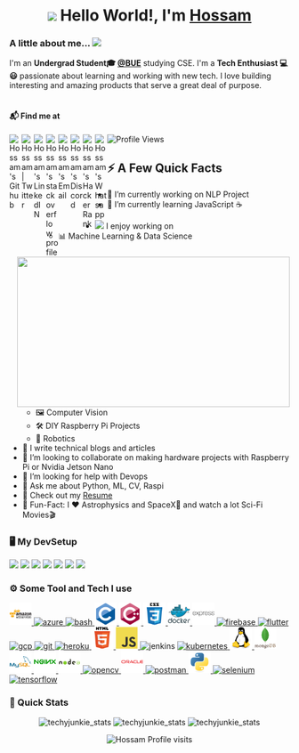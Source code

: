 <h1 align="center"> <img src='https://qpluspicture.oss-cn-beijing.aliyuncs.com/6LjjQA/Hi.gif' width="30"/> Hello World!, I'm <a href="https://github.com/techyjunkie">Hossam</a> 

### A little about me...  <img src="https://media.giphy.com/media/VgCDAzcKvsR6OM0uWg/giphy.gif" width="50"> 
I'm an **Undergrad Student🎓 [@BUE](https://www.bue.edu.eg)** studying CSE. I'm a **Tech Enthusiast 💻 😃** passionate about learning and working with new tech. I love building interesting and amazing products that serve a great deal of purpose. <br/><br/>



#### 📬 Find me at

<!-- [![Github Badge](http://img.shields.io/badge/-Github-black?style=flat-square&logo=github&link=https://github.com/techyjunkie/)](https://github.com/techyjunkie/) 
[![Linkedin Badge](https://img.shields.io/badge/-LinkedIn-blue?style=flat-square&logo=Linkedin&logoColor=white&link=https://www.linkedin.com/in/hossam-kamel-8b72b61ab/)](https://www.linkedin.com/in/hossam-kamel-8b72b61ab/)
[![Hackerrank Badge](https://img.shields.io/badge/-Hackerrank-2EC866?style=flat-square&logo=HackerRank&logoColor=white&link=https://www.hackerrank.com/hossam180871)](https://www.hackerrank.com/hossam180871)
[![Stackoverflow Badge](https://img.shields.io/badge/-Stack%20overflow-FE7A16?style=flat-square&logo=stack-overflow&logoColor=white&link=https://stackoverflow.com/users/11534375/hemanth-kollipara)](https://stackoverflow.com/users/16728881/techyjunkie)

[![Gmail Badge](https://img.shields.io/badge/-Gmail-d14836?style=flat-square&logo=Gmail&logoColor=white&link=mailto:hossam.kamelk@gmail.com)](mailto:hossam.kamelk@gmail.com) -->

<a href="https://github.com/techyjunkie">
  <img align="left" alt="Hossam's Github" width="22px" src="https://www.vectorlogo.zone/logos/github/github-tile.svg" />
</a>

<a href="https://twitter.com/techyjunkie">
  <img align="left" alt="Hossam | Twitter" width="22px" src="https://raw.githubusercontent.com/peterthehan/peterthehan/master/assets/twitter.svg" />
</a>

<a href="https://www.linkedin.com/in/hossam-kamel-8b72b61ab/">
  <img align="left" alt="Hossam's LinkedIN" width="22px" src="https://raw.githubusercontent.com/peterthehan/peterthehan/master/assets/linkedin.svg" />
</a>

<a href="https://github.com/techyjunkie">
  <img align="left" alt="Hossam's stackoverflow profile" width="22px" src="https://www.vectorlogo.zone/logos/stackoverflow/stackoverflow-icon.svg" />
</a>

<!-- [![Gmail Badge](https://img.shields.io/badge/-Gmail-d14836?style=flat-square&logo=Gmail&logoColor=white&link=mailto:hossam.kamelk@gmail.com)](mailto:hossam.kamelk@gmail.com) -->

<a href="mailto:hossam.kamelk@gmail.com">
  <img align="left" alt="Hossam's Email" width="22px" src="https://www.vectorlogo.zone/logos/gmail/gmail-icon.svg" />
</a>

<a href="https://discord.gg/">
  <img align="left" alt="Hossam's Discord" width="22px" src="https://raw.githubusercontent.com/peterthehan/peterthehan/master/assets/discord.svg" />
</a>

<a href="https://www.hackerrank.com/techyjunkie">
  <img align="left" alt="Hossam's HackerRank" width="22px" src="https://upload.wikimedia.org/wikipedia/commons/thumb/6/6a/Hackerrank_meaningful_logo.svg/216px-Hackerrank_meaningful_logo.svg.png" />
</a>

<a href="https://ibb.co/BwYjf3x">
  <img align="left" alt="Hossam's Whatsapp" width="22px" src="https://www.vectorlogo.zone/logos/whatsapp/whatsapp-tile.svg" />
</a>

<!-- ![](https://visitor-badge.glitch.me/badge?page_id=techyjunkie) -->
![Profile Views](https://komarev.com/ghpvc/?username=techyjunkie)



## ⚡️ A Few Quick Facts

- 🔭 I’m currently working on NLP Project
- 🌱 I’m currently learning JavaScript ☕
<img width="490" height="270" src="https://media.giphy.com/media/9B8wYztAoe1zO/source.gif" align=right>

- <img src="https://media.giphy.com/media/WUlplcMpOCEmTGBtBW/giphy.gif" width="30">  I enjoy working on
  - 📊 Machine Learning & Data Science
  - 🖼 Computer Vision
  - 🛠 DIY Raspberry Pi Projects
  - 🤖 Robotics
- 📝 I write technical blogs and articles
- 👯 I’m looking to collaborate on making hardware projects with Raspberry Pi or Nvidia Jetson Nano
- 🤔 I’m looking for help with Devops
- 💬 Ask me about Python, ML, CV, Raspi
- 📙 Check out my [Resume](https://www.linkedin.com/in/hossam-kamel-8b72b61ab/)
- 🎉 Fun-Fact: I ❤️ Astrophysics and SpaceX🚀 and watch a lot Sci-Fi Movies🎬


### 🖥️ My DevSetup
<img src="https://img.shields.io/badge/DELL-555555.svg?&style=flat-square&logo=dell&logoColor=007DB8"> <img src="https://img.shields.io/badge/Windows-555555.svg?&style=flat-square&logo=windows&logoColor=0078D6"> <img src="https://img.shields.io/badge/Chrome-555555.svg?&style=flat-square&logo=google-chrome&logoColor=FABC0C"> <img src="https://img.shields.io/badge/VS Code-555555?style=flat-square&logo=visual-studio-code&logoColor=007ACC"> <img src="https://img.shields.io/badge/Terminal-555555.svg?&style=flat-square&logo=powershell&logoColor=white"> <img src="https://img.shields.io/badge/Jupyter-555555.svg?&style=flat-square&logo=jupyter&logoColor=F37626"> <img src="https://img.shields.io/badge/Spotify-555555.svg?&style=flat-square&logo=spotify&logoColor=1ED760"> 

### ⚙️ Some Tool and Tech I use
<p align="centre"> <a href="https://aws.amazon.com" target="_blank"> <img src="https://raw.githubusercontent.com/devicons/devicon/master/icons/amazonwebservices/amazonwebservices-original-wordmark.svg" alt="aws" width="40" height="40"/> </a> <a href="https://azure.microsoft.com/en-in/" target="_blank"> <img src="https://www.vectorlogo.zone/logos/microsoft_azure/microsoft_azure-icon.svg" alt="azure" width="40" height="40"/> </a> <a href="https://www.gnu.org/software/bash/" target="_blank"> <img src="https://www.vectorlogo.zone/logos/gnu_bash/gnu_bash-icon.svg" alt="bash" width="40" height="40"/> </a> <a href="https://getbootstrap.com" target="_blank"><img src="https://raw.githubusercontent.com/devicons/devicon/master/icons/c/c-original.svg" alt="c" width="40" height="40"/> </a> <a href="https://www.w3schools.com/cpp/" target="_blank"> <img src="https://raw.githubusercontent.com/devicons/devicon/master/icons/cplusplus/cplusplus-original.svg" alt="cplusplus" width="40" height="40"/> </a> <a href="https://www.w3schools.com/css/" target="_blank"> <img src="https://raw.githubusercontent.com/devicons/devicon/master/icons/css3/css3-original-wordmark.svg" alt="css3" width="40" height="40"/> </a> <a href="https://www.docker.com/" target="_blank"> <img src="https://raw.githubusercontent.com/devicons/devicon/master/icons/docker/docker-original-wordmark.svg" alt="docker" width="40" height="40"/> </a> <a href="https://expressjs.com" target="_blank"> <img src="https://raw.githubusercontent.com/devicons/devicon/master/icons/express/express-original-wordmark.svg" alt="express" width="40" height="40"/> </a> <a href="https://firebase.google.com/" target="_blank"> <img src="https://www.vectorlogo.zone/logos/firebase/firebase-icon.svg" alt="firebase" width="40" height="40"/> </a> <a href="https://flutter.dev" target="_blank"> <img src="https://www.vectorlogo.zone/logos/flutterio/flutterio-icon.svg" alt="flutter" width="40" height="40"/> </a> <a href="https://cloud.google.com" target="_blank"> <img src="https://www.vectorlogo.zone/logos/google_cloud/google_cloud-icon.svg" alt="gcp" width="40" height="40"/> </a> <a href="https://git-scm.com/" target="_blank"> <img src="https://www.vectorlogo.zone/logos/git-scm/git-scm-icon.svg" alt="git" width="40" height="40"/> </a> <a href="https://heroku.com" target="_blank"> <img src="https://www.vectorlogo.zone/logos/heroku/heroku-icon.svg" alt="heroku" width="40" height="40"/> </a> <a href="https://www.w3.org/html/" target="_blank"> <img src="https://raw.githubusercontent.com/devicons/devicon/master/icons/html5/html5-original-wordmark.svg" alt="html5" width="40" height="40"/> </a> <a href="https://developer.mozilla.org/en-US/docs/Web/JavaScript" target="_blank"> <img src="https://raw.githubusercontent.com/devicons/devicon/master/icons/javascript/javascript-original.svg" alt="javascript" width="40" height="40"/> </a> <img src="https://www.vectorlogo.zone/logos/jenkins/jenkins-icon.svg" alt="jenkins" width="40" height="40"/> </a> <a href="https://kubernetes.io" target="_blank"> <img src="https://www.vectorlogo.zone/logos/kubernetes/kubernetes-icon.svg" alt="kubernetes" width="40" height="40"/> </a> <a href="https://www.linux.org/" target="_blank"> <img src="https://raw.githubusercontent.com/devicons/devicon/master/icons/linux/linux-original.svg" alt="linux" width="40" height="40"/> </a> <a href="https://www.mongodb.com/" target="_blank"> <img src="https://raw.githubusercontent.com/devicons/devicon/master/icons/mongodb/mongodb-original-wordmark.svg" alt="mongodb" width="40" height="40"/> </a> <a href="https://www.mysql.com/" target="_blank"> <img src="https://raw.githubusercontent.com/devicons/devicon/master/icons/mysql/mysql-original-wordmark.svg" alt="mysql" width="40" height="40"/> </a> <a href="https://www.nginx.com" target="_blank"> <img src="https://raw.githubusercontent.com/devicons/devicon/master/icons/nginx/nginx-original.svg" alt="nginx" width="40" height="40"/> </a> <a href="https://nodejs.org" target="_blank"> <img src="https://raw.githubusercontent.com/devicons/devicon/master/icons/nodejs/nodejs-original-wordmark.svg" alt="nodejs" width="40" height="40"/> </a> <a href="https://opencv.org/" target="_blank"> <img src="https://www.vectorlogo.zone/logos/opencv/opencv-icon.svg" alt="opencv" width="40" height="40"/> </a> <a href="https://www.oracle.com/" target="_blank"> <img src="https://raw.githubusercontent.com/devicons/devicon/master/icons/oracle/oracle-original.svg" alt="oracle" width="40" height="40"/> </a> <a href="https://postman.com" target="_blank"> <img src="https://www.vectorlogo.zone/logos/getpostman/getpostman-icon.svg" alt="postman" width="40" height="40"/> </a> <a href="https://www.python.org" target="_blank"> <img src="https://raw.githubusercontent.com/devicons/devicon/master/icons/python/python-original.svg" alt="python" width="40" height="40"/> </a> <a href="https://reactjs.org/" target="_blank">  <img src="https://raw.githubusercontent.com/detain/svg-logos/780f25886640cef088af994181646db2f6b1a3f8/svg/selenium-logo.svg" alt="selenium" width="40" height="40"/> </a> <a href="https://www.tensorflow.org" target="_blank"> <img src="https://www.vectorlogo.zone/logos/tensorflow/tensorflow-icon.svg" alt="tensorflow" width="40" height="40"/> </a> </p>

</details>


### 🚀 Quick Stats
<!-- <p align="center">
<img align="center" src="https://github-readme-stats.vercel.app/api?username=techyjunkie&show_icons=true&theme=tokyonight" />
<img align="center"src="https://github-readme-streak-stats.herokuapp.com/?user=techyjunkie&theme=tokyonight" />
<img align="center" src="https://github-readme-stats.vercel.app/api/top-langs/?username=techyjunkie&theme=react&line_height=27&layout=compact" />
</p> -->



<p align="center"> 
    <img height="180em" src="https://github-readme-stats.vercel.app/api?username=techyjunkie&show_icons=true" alt="techyjunkie_stats" /> 
  <img height="180em" src="https://github-readme-stats.vercel.app/api/top-langs/?username=techyjunkie&layout=compact" alt="techyjunkie_stats" />
  <img height="180em" src="https://github-readme-streak-stats.herokuapp.com/?user=techyjunkie&" alt="techyjunkie_stats"/>
</p>
<p align="center"> <img src="https://komarev.com/ghpvc/?username=techyjunkie" alt="Hossam Profile visits" /></p>
 </p>



<!-- <code><img height="30" src="https://avatars0.githubusercontent.com/u/1525981?s=200&v=4"></code>
<code><img height="30" src="https://raw.githubusercontent.com/github/explore/80688e429a7d4ef2fca1e82350fe8e3517d3494d/topics/cpp/cpp.png"></code>
<code><img height="30" src="https://raw.githubusercontent.com/github/explore/80688e429a7d4ef2fca1e82350fe8e3517d3494d/topics/javascript/javascript.png"></code>
<code><img height="30" src="https://avatars3.githubusercontent.com/u/9950313?s=200&v=4"></code>
  <code><img height="30" src="https://avatars1.githubusercontent.com/u/45120?s=200&v=4"></code>
<code><img height="30" src="https://raw.githubusercontent.com/github/explore/80688e429a7d4ef2fca1e82350fe8e3517d3494d/topics/html/html.png"></code>
<code><img height="30" src="https://avatars1.githubusercontent.com/u/1517864?s=200&v=4"></code>
<code><img height="30" src="https://avatars1.githubusercontent.com/u/2918581?s=200&v=4"></code>
<code><img height="30" src="https://avatars3.githubusercontent.com/u/18133?s=200&v=4"></code>
<code><img height="30" src="https://avatars1.githubusercontent.com/u/5009934?s=200&v=4"></code>
<code><img height="30" src="https://avatars0.githubusercontent.com/u/365630?s=88&v=4"></code>
<code><img height="30" src="https://avatars.githubusercontent.com/u/15658638"></code>
<code><img height="30" src="https://avatars.githubusercontent.com/u/34455048"></code>
<code><img height="30" src="https://raw.githubusercontent.com/github/explore/80688e429a7d4ef2fca1e82350fe8e3517d3494d/topics/raspberry-pi/raspberry-pi.png"></code>
<code><img height="30" src="https://avatars2.githubusercontent.com/u/1728152?s=200&v=4"></code>   -->

